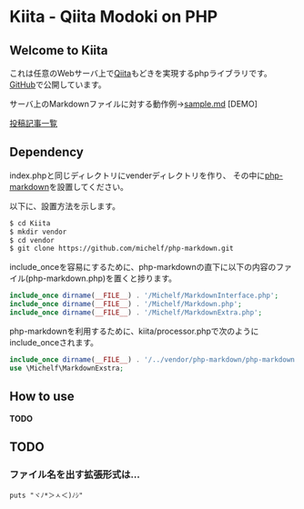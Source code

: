 Kiita - Qiita Modoki on PHP
====

Welcome to Kiita
----
これは任意のWebサーバ上で[Qiita](http://qiita.com/)もどきを実現するphpライブラリです。
[GitHub](https://github.com/K-atc/Kiita)で公開しています。

サーバ上のMarkdownファイルに対する動作例→[sample.md](http://katc.sakura.ne.jp/Kiita/?file=sample.md) [DEMO]

[投稿記事一覧](http://katc.sakura.ne.jp/Kiita/?list)

Dependency
----
index.phpと同じディレクトリにvenderディレクトリを作り、
その中に[php-markdown](https://michelf.ca/projects/php-markdown/)を設置してください。

以下に、設置方法を示します。
```bash
$ cd Kiita
$ mkdir vendor
$ cd vendor
$ git clone https://github.com/michelf/php-markdown.git
```

include_onceを容易にするために、php-markdownの直下に以下の内容のファイル(php-markdown.php)を置くと捗ります。
```php
include_once dirname(__FILE__) . '/Michelf/MarkdownInterface.php';
include_once dirname(__FILE__) . '/Michelf/Markdown.php';
include_once dirname(__FILE__) . '/Michelf/MarkdownExtra.php';
```

php-markdownを利用するために、kiita/processor.phpで次のようにinclude_onceされます。
```php
include_once dirname(__FILE__) . '/../vendor/php-markdown/php-markdown.php';
use \Michelf\MarkdownExstra;
```

How to use
----
**TODO**

TODO
----
### ファイル名を出す拡張形式は…

```ruby: test.rb 
puts "ヾﾉ*＞ㅅ＜)ﾉｼ"
```
